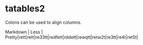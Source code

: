 tatables2
=========
Colons can be used to align columns.


Markdown | Less | Pretty|rett|rett|re33tt|redfett|rddett|rewqtt|retw2t|re3tt|re4t|ret5t|
